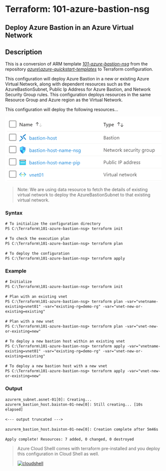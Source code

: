# Terraform: 101-azure-bastion-nsg
## Deploy Azure Bastion in an Azure Virtual Network
## Description

This is a conversion of ARM template *[101-azure-bastion-nsg](https://github.com/Azure/azure-quickstart-templates/tree/master/101-azure-bastion-nsg)* from the repository *[azure\azure-quickstart-templates](https://github.com/Azure/azure-quickstart-templates)* to Terraform configuration.

This configuration will deploy Azure Bastion in a new or existing Azure Virtual Network, along with dependent resources such as the AzureBastionSubnet, Public Ip Address for Azure Bastion, and Network Security Group rules.
This configuration deploys resources in the same Resource Group and Azure region as the Virtual Network.

This configuration will deploy the following resources…

![output](images/resources.png)

> Note:
> We are using data resource to fetch the details of existing virtual network to deploy the AzureBastionSubnet to that existing virtual network.

### Syntax
```
# To initialize the configuration directory
PS C:\Terraform\101-azure-bastion-nsg> terraform init 

# To check the execution plan
PS C:\Terraform\101-azure-bastion-nsg> terraform plan

# To deploy the configuration
PS C:\Terraform\101-azure-bastion-nsg> terraform apply
```
### Example
```
# Initialize
PS C:\Terraform\101-azure-bastion-nsg> terraform init 

# Plan with an existing vnet
PS C:\Terraform\101-azure-bastion-nsg> terraform plan -var="vnetname-existing=vnet01" -var="existing-rg=demo-rg" -var="vnet-new-or-existing=existing"

# Plan with a new vnet
PS C:\Terraform\101-azure-bastion-nsg> terraform plan -var="vnet-new-or-existing=new"

# To deploy a new bastion host within an existing vnet
PS C:\Terraform\101-azure-bastion-nsg> terraform apply -var="vnetname-existing=vnet01" -var="existing-rg=demo-rg" -var="vnet-new-or-existing=existing"

# To deploy a new bastion host with a new vnet
PS C:\Terraform\101-azure-bastion-nsg> terraform apply -var="vnet-new-or-existing=new"
````
### Output

```
azurerm_subnet.asnet-01[0]: Creating...
azurerm_bastion_host.baiston-01-new[0]: Still creating... [10s elapsed]

<--- output truncated --->

azurerm_bastion_host.baiston-01-new[0]: Creation complete after 5m46s

Apply complete! Resources: 7 added, 0 changed, 0 destroyed

```
>Azure Cloud Shelll comes with terraform pre-installed and you deploy this configuration in Cloud Shell as well.
>
>[![cloudshell](images/cloudshell.png)](https://shell.azure.com)